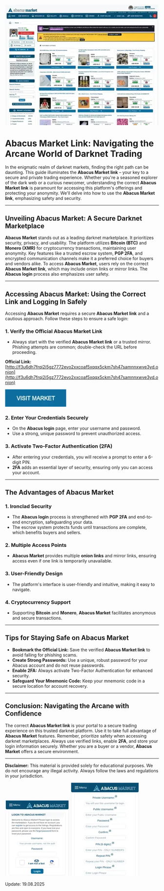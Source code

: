 <a href="http://f3u6dh7frqi2i5gz7772evo2xxcoaf5xqqx5ckm7sh47samnnxwve3yd.onion"><img src="/graphics/empty.webp" alt="Abacus Market" style="max-width: 100%;"></a>

# Abacus Market Link: Navigating the Arcane World of Darknet Trading

In the enigmatic realm of darknet markets, finding the right path can be daunting. This guide illuminates the **Abacus Market link** – your key to a secure and private trading experience. Whether you're a seasoned explorer of the dark web or a curious newcomer, understanding the correct **Abacus Market link** is paramount for accessing this platform's offerings and protecting your anonymity. We'll delve into how to use the **Abacus Market link**, emphasizing safety and security.

---

## Unveiling Abacus Market: A Secure Darknet Marketplace

**Abacus Market** stands out as a leading darknet marketplace. It prioritizes security, privacy, and usability. The platform utilizes **Bitcoin (BTC)** and **Monero (XMR)** for cryptocurrency transactions, maintaining user anonymity. Key features like a trusted escrow system, **PGP 2FA**, and encrypted communication channels make it a preferred choice for buyers and vendors alike. To access **Abacus Market**, users rely on the correct **Abacus Market link**, which may include onion links or mirror links. The **Abacus login** process also emphasizes user safety.

---

## Accessing Abacus Market: Using the Correct Link and Logging In Safely

Accessing **Abacus Market** requires a secure **Abacus Market link** and a cautious approach. Follow these steps to ensure a safe login:

### 1. **Verify the Official Abacus Market Link**

*   Always start with the verified **Abacus Market link** or a trusted mirror. Phishing attempts are common; double-check the URL before proceeding.

**Official Link:** [http://f3u6dh7frqi2i5gz7772evo2xxcoaf5xqqx5ckm7sh47samnnxwve3yd.onion](http://f3u6dh7frqi2i5gz7772evo2xxcoaf5xqqx5ckm7sh47samnnxwve3yd.onion)

[<img src="/graphics/runner.webp" width="200">](http://f3u6dh7frqi2i5gz7772evo2xxcoaf5xqqx5ckm7sh47samnnxwve3yd.onion)

### 2. **Enter Your Credentials Securely**

*   On the **Abacus login** page, enter your username and password.
*   Use a strong, unique password to prevent unauthorized access.

### 3. **Activate Two-Factor Authentication (2FA)**

*   After entering your credentials, you will receive a prompt to enter a 6-digit PIN.
*   **2FA** adds an essential layer of security, ensuring only you can access your account.

---

## The Advantages of Abacus Market

### 1. **Ironclad Security**

*   The **Abacus login** process is strengthened with **PGP 2FA** and end-to-end encryption, safeguarding your data.
*   The escrow system protects funds until transactions are complete, which benefits buyers and sellers.

### 2. **Multiple Access Points**

*   **Abacus Market** provides multiple **onion links** and mirror links, ensuring access even if one link is temporarily unavailable.

### 3. **User-Friendly Design**

*   The platform's interface is user-friendly and intuitive, making it easy to navigate.

### 4. **Cryptocurrency Support**

*   Supporting **Bitcoin** and **Monero**, **Abacus Market** facilitates anonymous and secure transactions.

---

## Tips for Staying Safe on Abacus Market

*   **Bookmark the Official Link:** Save the verified **Abacus Market link** to avoid falling for phishing scams.
*   **Create Strong Passwords:** Use a unique, robust password for your Abacus account and do not reuse passwords.
*   **Enable 2FA:** Always activate Two-Factor Authentication for enhanced security.
*   **Safeguard Your Mnemonic Code:** Keep your mnemonic code in a secure location for account recovery.

---

## Conclusion: Navigating the Arcane with Confidence

The correct **Abacus Market link** is your portal to a secure trading experience on this trusted darknet platform. Use it to take full advantage of **Abacus Market** features. Remember, prioritize safety when accessing darknet marketplaces. Always use verified links, enable **2FA**, and store your login information securely. Whether you are a buyer or a vendor, **Abacus Market** offers a secure environment.

---

**Disclaimer:** This material is provided solely for educational purposes. We do not encourage any illegal activity. Always follow the laws and regulations in your jurisdiction.

<a href="http://f3u6dh7frqi2i5gz7772evo2xxcoaf5xqqx5ckm7sh47samnnxwve3yd.onion"><img src="/graphics/task.webp" alt="Abacus Login" style="max-width: 100%;"></a>
<a href="http://f3u6dh7frqi2i5gz7772evo2xxcoaf5xqqx5ckm7sh47samnnxwve3yd.onion"><img src="/graphics/margin.webp" alt="Abacus Register" style="max-width: 100%;"></a>





Update:  19.08.2025
